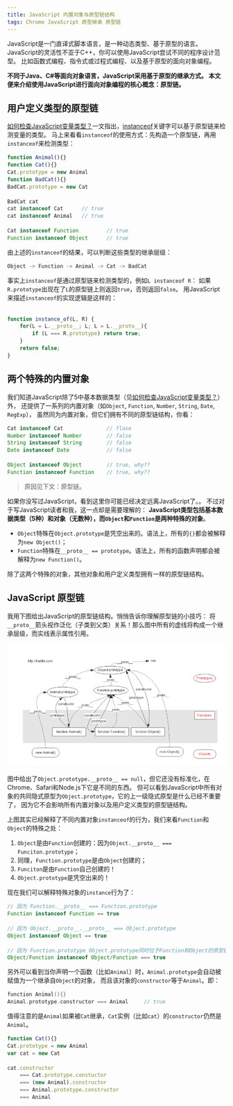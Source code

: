 ```yaml
---
title: JavaScript 内置对象与原型链结构
tags: Chrome JavaScript 原型继承 原型链
---
```


JavaScript是一门直译式脚本语言，是一种动态类型、基于原型的语言。
JavaScript的灵活性不亚于C++，你可以使用JavaScript尝试不同的程序设计范型。
比如函数式编程、指令式或过程式编程、以及基于原型的面向对象编程。

**不同于Java、C#等面向对象语言，JavaScript采用基于原型的继承方式。
本文便来介绍使用JavaScript进行面向对象编程的核心概念：原型链。**

<!--more-->

## 用户定义类型的原型链

[如何检查JavaScript变量类型？][type-check]一文指出，[instanceof][instanceof]关键字可以基于原型链来检测变量的类型。
马上来看看`instanceof`的使用方式：先构造一个原型链，再用`instanceof`来检测类型：

```javascript
function Animal(){}
function Cat(){}
Cat.prototype = new Animal
function BadCat(){}
BadCat.prototype = new Cat

BadCat cat
cat instanceof Cat      // true
cat instanceof Animal   // true

Cat instanceof Function         // true 
Function instanceof Object      // true 
```

由上述的`instanceof`的结果，可以判断这些类型的继承层级：

```cpp
Object -> Function -> Animal -> Cat -> BadCat
```

事实上`instanceof`是通过原型链来检测类型的，例如`L instanceof R`：
如果`R.prototype`出现在了`L`的原型链上则返回`true`，否则返回`false`。
用JavaScript来描述`instanceof`的实现逻辑是这样的：

```javascript

function instance_of(L, R) {
    for(L = L.__proto__; L; L = L.__proto__){
        if (L === R.prototype) return true;
    } 
    return false; 
}
```

## 两个特殊的内置对象

我们知道JavaScript除了5中基本数据类型（见[如何检查JavaScript变量类型？][type-check]）外，
还提供了一系列的内置对象（如`Object`, `Function`, `Number`, `String`, `Date`, `RegExp`），
虽然同为内置对象，但它们拥有不同的原型链结构，你看：

```javascript
Cat instanceof Cat              // flase
Number instanceof Number        // false 
String instanceof String        // false 
Date instanceof Date            // false

Object instanceof Object        // true, why??
Function instanceof Function    // true, why??
```

> 原因见下文：原型链。

如果你没写过JavaScript，看到这里你可能已经决定远离JavaScript了。。
不过对于写JavaScript读者和我，这一点却是需要理解的：
**JavaScript类型包括基本数据类型（5种）和对象（无数种），而`Object`和`Function`是两种特殊的对象**。

* `Object`特殊在`Object.prototype`是凭空出来的。语法上，所有的`{}`都会被解释为`new Object()`；
* `Function`特殊在`__proto__ == prototype`。语法上，所有的函数声明都会被解释为`new Function()`。

除了这两个特殊的对象，其他对象和用户定义类型拥有一样的原型链结构。

## JavaScript 原型链

我用下图给出JavaScript的原型链结构。悄悄告诉你理解原型链的小技巧：
将`__proto__`箭头视作泛化（子类到父类）关系！那么图中所有的虚线将构成一个继承层级，而实线表示属性引用。

![](/assets/img/blog/javascript/js-proto.png)

图中给出了`Object.prototype.__proto__ == null`，但它还没有标准化，在Chrome、Safari和Node.js下它是不同的东西。
但可以看到JavaScript中所有对象的共同隐式原型为`Object.prototype`，它的上一级隐式原型是什么已经不重要了，
因为它不会影响所有内置对象以及用户定义类型的原型链结构。

上图其实已经解释了不同内置对象`instanceof`的行为，我们来看`Function`和`Object`的特殊之处：

1. `Object`是由`Function`创建的：因为`Object.__proto__ === Funciton.prototype`；
2. 同理，`Function.prototype`是由`Object`创建的；
3. `Funciton`是由`Function`自己创建的！
4. `Object.prototype`是凭空出来的！

现在我们可以解释特殊对象的`instance`行为了：

```javascript
// 因为 Function.__proto__ === Function.prototype
Function instanceof Function == true

// 因为 Object.__proto__.__proto__ === Object.prototype
Object instanceof Object == true

// 因为 Function.prototype Object.prototype同时位于Function和Object的原型链上
Object/Function instanceof Object/Function === true
```

另外可以看到当你声明一个函数（比如`Animal`）时，`Animal.prototype`会自动被赋值为一个继承自`Object`的对象，
而且该对象的`constructor`等于`Animal`。即：

```cpp
function Animal(){}
Animal.prototype.constructor === Animal     // true
```

值得注意的是`Animal`如果被`Cat`继承，`Cat`实例（比如`cat`）的`constructor`仍然是`Animal`。

```javascript
function Cat(){}
Cat.prototype = new Animal
var cat = new Cat

cat.constructor 
    === Cat.prototype.constuctor 
    === (new Animal).constructor 
    === Animal.prototype.constructor
    === Animal
```

[instanceof]: https://developer.mozilla.org/zh-CN/docs/Web/JavaScript/Reference/Operators/instanceof
[type-check]: /2015/09/18/js-type-checking.html

